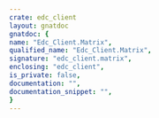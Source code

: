 ```yaml
---
crate: edc_client
layout: gnatdoc
gnatdoc: {
name: "Edc_Client.Matrix",
qualified_name: "Edc_Client.Matrix",
signature: "edc_client.matrix",
enclosing: "edc_client",
is_private: false,
documentation: "",
documentation_snippet: "",
}
---
```

